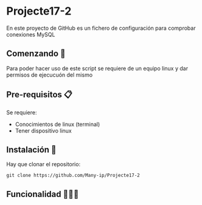# Projecte17-2
En este proyecto de GitHub es un fichero de configuración para comprobar conexiones MySQL

## Comenzando 🚀
Para poder hacer uso de este script se requiere de un equipo linux y dar permisos de ejecucuón del mismo

## Pre-requisitos 📋
Se requiere:
* Conocimientos de linux (terminal)
* Tener dispositivo linux

## Instalación 🔧

Hay que clonar el repositorio:

```
git clone https://github.com/Many-ip/Projecte17-2
```
## Funcionalidad 👨🏽‍💻
